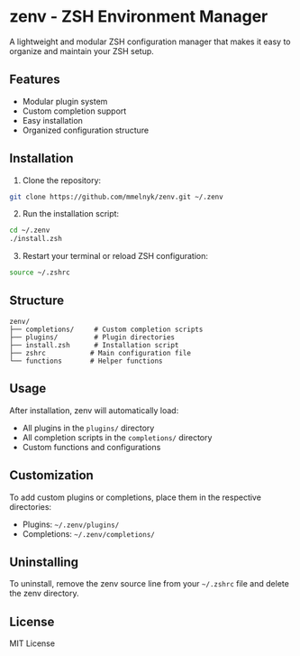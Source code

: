 # zenv - ZSH Environment Manager

A lightweight and modular ZSH configuration manager that makes it easy to organize and maintain your ZSH setup.

## Features

- Modular plugin system
- Custom completion support
- Easy installation
- Organized configuration structure

## Installation

1. Clone the repository:
```zsh
git clone https://github.com/mmelnyk/zenv.git ~/.zenv
```

2. Run the installation script:
```zsh
cd ~/.zenv
./install.zsh
```

3. Restart your terminal or reload ZSH configuration:
```zsh
source ~/.zshrc
```

## Structure

```
zenv/
├── completions/     # Custom completion scripts
├── plugins/         # Plugin directories
├── install.zsh      # Installation script
├── zshrc           # Main configuration file
└── functions       # Helper functions
```

## Usage

After installation, zenv will automatically load:
- All plugins in the `plugins/` directory
- All completion scripts in the `completions/` directory
- Custom functions and configurations

## Customization

To add custom plugins or completions, place them in the respective directories:
- Plugins: `~/.zenv/plugins/`
- Completions: `~/.zenv/completions/`

## Uninstalling

To uninstall, remove the zenv source line from your `~/.zshrc` file and delete the zenv directory.

## License

MIT License
